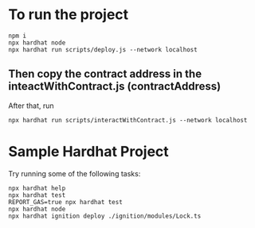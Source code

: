 # To run the project
```shell
npm i
npx hardhat node
npx hardhat run scripts/deploy.js --network localhost
```

## Then copy the contract address in the inteactWithContract.js (contractAddress)
After that, run
```shell
npx hardhat run scripts/interactWithContract.js --network localhost
```

# Sample Hardhat Project

Try running some of the following tasks:

```shell
npx hardhat help
npx hardhat test
REPORT_GAS=true npx hardhat test
npx hardhat node
npx hardhat ignition deploy ./ignition/modules/Lock.ts
```
